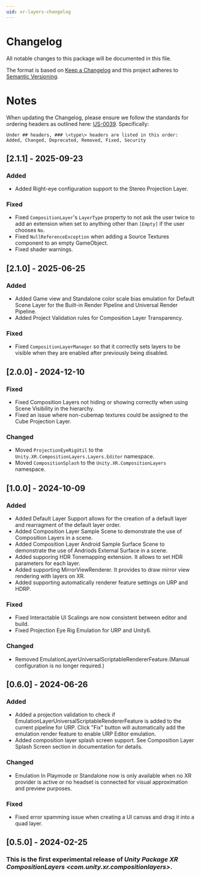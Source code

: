 ```yaml
---
uid: xr-layers-changelog
---
```


# Changelog
All notable changes to this package will be documented in this file.

The format is based on [Keep a Changelog](http://keepachangelog.com/en/1.0.0/)
and this project adheres to [Semantic Versioning](http://semver.org/spec/v2.0.0.html).

# Notes
When updating the Changelog, please ensure we follow the standards for ordering headers as outlined here: [US-0039](https://standards.ds.unity3d.com/Standards/US-0039/). Specifically:
```
Under ## headers, ### \<type\> headers are listed in this order: Added, Changed, Deprecated, Removed, Fixed, Security
```
## [2.1.1] - 2025-09-23

### Added
* Added Right-eye configuration support to the Stereo Projection Layer.

### Fixed
* Fixed `CompositionLayer`'s `LayerType` property to not ask the user twice to add an extension when set to anything other than `[Empty]` if the user chooses `No`.
* Fixed `NullReferenceException` when adding a Source Textures component to an empty GameObject.
* Fixed shader warnings.

## [2.1.0] - 2025-06-25

### Added
* Added Game view and Standalone color scale bias emulation for Default Scene Layer for the Built-in Render Pipeline and Universal Render Pipeline.
* Added Project Validation rules for Composition Layer Transparency.

### Fixed
* Fixed `CompositionLayerManager` so that it correctly sets layers to be visible when they are enabled after previously being disabled.

## [2.0.0] - 2024-12-10

### Fixed
* Fixed Composition Layers not hiding or showing correctly when using Scene Visibility in the hierarchy.
* Fixed an issue where non-cubemap textures could be assigned to the Cube Projection Layer.

### Changed
* Moved `ProjectionEyeRigUtil` to the `Unity.XR.CompositionLayers.Layers.Editor` namespace.
* Moved `CompositionSplash` to the `Unity.XR.CompositionLayers` namespace.

## [1.0.0] - 2024-10-09

### Added
* Added Default Layer Support allows for the creation of a default layer and rearragment of the default layer order.
* Added Composition Layer Sample Scene to demonstrate the use of Composition Layers in a scene.
* Added Composition Layer Android Sample Surface Scene to demonstrate the use of Andriods External Surface in a scene.
* Added supporing HDR Tonemapping extension. It allows to set HDR parameters for each layer.
* Added supporting MirrorViewRenderer. It provides to draw mirror view rendering with layers on XR.
* Added supporting automatically renderer feature settings on URP and HDRP.

### Fixed
* Fixed Interactable UI Scalings are now consistent between editor and build.
* Fixed Projection Eye Rig Emulation for URP and Unity6.

### Changed
* Removed EmulationLayerUniversalScriptableRendererFeature.(Manual configuration is no longer required.)

## [0.6.0] - 2024-06-26

### Added
* Added a projection validation to check if EmulationLayerUniversalScriptableRendererFeature is added to the current pipeline for URP. Click "Fix" button will automatically add the emulation render feature to enable URP Editor emulation.
* Added composition layer splash screen support. See Composition Layer Splash Screen section in documentation for details.

### Changed
* Emulation In Playmode or Standalone now is only available when no XR provider is active or no headset is connected for visual approximation and preview purposes.

### Fixed
* Fixed error spamming issue when creating a UI canvas and drag it into a quad layer.

## [0.5.0] - 2024-02-25

### This is the first experimental release of *Unity Package XR CompositionLayers \<com.unity.xr.compositionlayers\>*.
